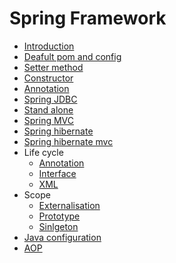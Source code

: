 # Spring Framework

+ [Introduction](./spring.md)
+ [Deafult pom and config](./default.md)
+ [Setter method](./setter%20method.md)
+ [Constructor](./constructor.md)
+ [Annotation](./Annotation/index.md)
+ [Spring JDBC](./jdbc.md)
+ [Stand alone](./standalone.md)
+ [Spring MVC](./mvc/springMVC.md)
+ [Spring hibernate](./hibernate.md)
+ [Spring hibernate mvc](./hibernate-mvc.md)
+ Life cycle
    + [Annotation](./Life%20cycle/annotation.md)
    + [Interface](./Life%20cycle/interface.md)
    + [XML](./Life%20cycle/xml.md)
+ Scope
    + [Externalisation](./scope/externilastion.md)
    + [Prototype](./scope/prototype.md)
    + [Sinlgeton](./scope/single.md)
+ [Java configuration](./javaConfig.md)
+ [AOP](./aop.md)
